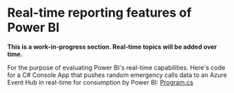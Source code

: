 # Real-time reporting features of Power BI

**This is a work-in-progress section. Real-time topics will be added over time.**

For the purpose of evaluating Power BI's real-time capabilities. Here's code for a C# Console App that pushes random emergency calls data to an Azure Event Hub in real-time for consumption by Power BI: [Program.cs](https://github.com/lipinght/PBICookbook/tree/main/RealTime/Program.cs)  